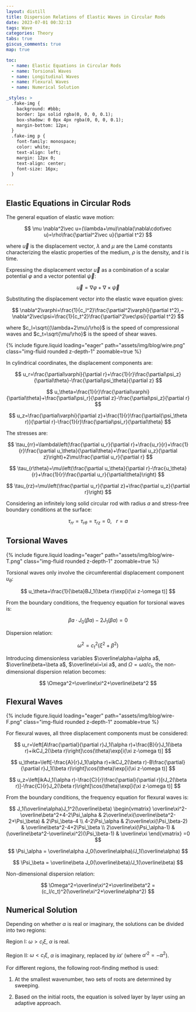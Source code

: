 ```yaml
---
layout: distill
title: Dispersion Relations of Elastic Waves in Circular Rods
date: 2023-07-01 00:32:13
tags: Wave
categories: Theory
tabs: true
giscus_comments: true
map: true

toc:
  - name: Elastic Equations in Circular Rods
  - name: Torsional Waves
  - name: Longitudinal Waves
  - name: Flexural Waves
  - name: Numerical Solution

_styles: >
  .fake-img {
    background: #bbb;
    border: 1px solid rgba(0, 0, 0, 0.1);
    box-shadow: 0 0px 4px rgba(0, 0, 0, 0.1);
    margin-bottom: 12px;
  }
  .fake-img p {
    font-family: monospace;
    color: white;
    text-align: left;
    margin: 12px 0;
    text-align: center;
    font-size: 16px;
  }

---
```


## Elastic Equations in Circular Rods

The general equation of elastic wave motion:

$$
\mu \nabla^2\vec u=(\lambda+\mu)\nabla(\nabla\cdot\vec u)=\rho\frac{\partial^2\vec u}{\partial t^2}
$$

where $\vec u$ is the displacement vector, $\lambda$ and $\mu$ are the Lamé constants characterizing the elastic properties of the medium, $\rho$ is the density, and $t$ is time.

Expressing the displacement vector $\vec u$ as a combination of a scalar potential $\varphi$ and a vector potential $\vec\psi$:

$$
\vec u=\nabla\varphi+\nabla\times\vec\psi
$$

Substituting the displacement vector into the elastic wave equation gives:

$$
\nabla^2\varphi=\frac{1}{c_l^2}\frac{\partial^2\varphi}{\partial t^2},~
\nabla^2\vec\psi=\frac{1}{c_t^2}\frac{\partial^2\vec\psi}{\partial t^2}
$$

where $c_l=\sqrt{(\lambda+2\mu)/\rho}$ is the speed of compressional waves and $c_t=\sqrt{\mu/\rho}$ is the speed of shear waves.

<div class="row">
    <div class="col-md-8 text-center">
        {% include figure.liquid loading="eager" path="assets/img/blog/wire.png" class="img-fluid rounded z-depth-1" zoomable=true %}
    </div>
</div>

In cylindrical coordinates, the displacement components are:

$$
u_r=\frac{\partial\varphi}{\partial r}+\frac{1}{r}\frac{\partial\psi_z}{\partial\theta}-\frac{\partial\psi_\theta}{\partial z} 
$$

$$
u_\theta=\frac{1}{r}\frac{\partial\varphi}{\partial\theta}+\frac{\partial\psi_r}{\partial z}-\frac{\partial\psi_z}{\partial r}
$$

$$
u_z=\frac{\partial\varphi}{\partial z}+\frac{1}{r}\frac{\partial(\psi_\theta r)}{\partial r}-\frac{1}{r}\frac{\partial\psi_r}{\partial\theta}
$$

The stresses are:

$$
\tau_{rr}=\lambda\left(\frac{\partial u_r}{\partial r}+\frac{u_r}{r}+\frac{1}{r}\frac{\partial u_\theta}{\partial\theta}+\frac{\partial u_z}{\partial z}\right)+2\mu\frac{\partial u_r}{\partial r}
$$

$$
\tau_{r\theta}=\mu\left(\frac{\partial u_\theta}{\partial r}-\frac{u_\theta}{r}+\frac{1}{r}\frac{\partial u_r}{\partial\theta}\right)
$$

$$
\tau_{rz}=\mu\left(\frac{\partial u_r}{\partial z}+\frac{\partial u_z}{\partial r}\right)
$$

Considering an infinitely long solid circular rod with radius $a$ and stress-free boundary conditions at the surface:

$$
\tau_{rr}=\tau_{r\theta}=\tau_{rz}=0,~~~r=a
$$

## Torsional Waves

<div class="row">
    <div class="col-md-8 text-center">
        {% include figure.liquid loading="eager" path="assets/img/blog/wire-T.png" class="img-fluid rounded z-depth-1" zoomable=true %}
    </div>
</div>

Torsional waves only involve the circumferential displacement component $u_\theta$:

$$
u_\theta=\frac{1}{\beta}BJ_1(\beta r)\exp[i(\xi z-\omega t)]
$$

From the boundary conditions, the frequency equation for torsional waves is:

$$
\beta a\cdot J_0(\beta a)-2J_1(\beta a)=0
$$

Dispersion relation:

$$
\omega^2=c_t^2(\xi^2+\beta^2)
$$

Introducing dimensionless variables $\overline\alpha=\alpha a$, $\overline\beta=\beta a$, $\overline\xi=\xi a$, and $\Omega=\omega a/c_t$, the non-dimensional dispersion relation becomes:

$$
\Omega^2=\overline\xi^2+\overline\beta^2
$$

## Flexural Waves

<div class="row">
    <div class="col-md-8 text-center">
        {% include figure.liquid loading="eager" path="assets/img/blog/wire-F.png" class="img-fluid rounded z-depth-1" zoomable=true %}
    </div>
</div>

For flexural waves, all three displacement components must be considered:

$$
u_r=\left[A\frac{\partial}{\partial r}J_1(\alpha r)+\frac{B}{r}J_1(\beta r)+ikCJ_2(\beta r)\right]\cos(\theta)\exp[i(\xi z-\omega t)]
$$

$$
u_\theta=\left[-\frac{A}{r}J_1(\alpha r)+ikCJ_2(\beta r)-B\frac{\partial}{\partial r}J_1(\beta r)\right]\cos(\theta)\exp[i(\xi z-\omega t)]
$$

$$
u_z=\left[ikAJ_1(\alpha r)-\frac{C}{r}\frac{\partial}{\partial r}[rJ_2(\beta r)]-\frac{C}{r}J_2(\beta r)\right]\cos(\theta)\exp[i(\xi z-\omega t)]
$$

From the boundary conditions, the frequency equation for flexural waves is:

$$
J_1(\overline\alpha)J_1^2(\overline\beta)
\begin{vmatrix}
\overline\xi^2-\overline\beta^2+4-2\Psi_\alpha & 2\overline\xi(\overline\beta^2-2+\Psi_\beta) & 2\Psi_\beta-4 \\
4-2\Psi_\alpha & 2\overline\xi(\Psi_\beta-2) & \overline\beta^2-4+2\Psi_\beta \\
2\overline\xi(\Psi_\alpha-1) & (\overline\beta^2-\overline\xi^2)(\Psi_\beta-1) & \overline\xi
\end{vmatrix}
=0
$$

$$
\Psi_\alpha = \overline\alpha J_0(\overline\alpha)/J_1(\overline\alpha)
$$

$$
\Psi_\beta = \overline\beta J_0(\overline\beta)/J_1(\overline\beta)
$$

Non-dimensional dispersion relation:

$$
\Omega^2=\overline\xi^2+\overline\beta^2 = (c_l/c_t)^2(\overline\xi^2+\overline\alpha^2)
$$

## Numerical Solution

Depending on whether $\alpha$ is real or imaginary, the solutions can be divided into two regions:

Region I: $\omega > c_l\xi$, $\alpha$ is real.

Region II: $\omega < c_l\xi$, $\alpha$ is imaginary, replaced by $i\alpha'$ (where $\alpha'^2 = -\alpha^2$).

For different regions, the following root-finding method is used:

1. At the smallest wavenumber, two sets of roots are determined by sweeping.

2. Based on the initial roots, the equation is solved layer by layer using an adaptive approach.

